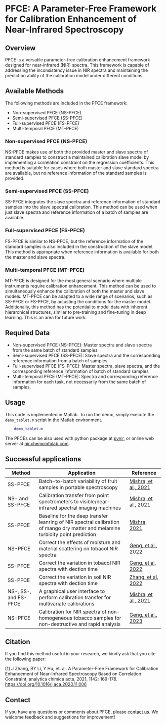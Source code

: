 # PFCE: A Parameter-Free Framework for Calibration Enhancement of Near-Infrared Spectroscopy

## Overview

PFCE is a versatile parameter-free calibration enhancement framework designed for near-infrared (NIR) spectra. This framework is capable of addressing the inconsistency issue in NIR spectra and maintaining the prediction ability of the calibration model under different conditions. 

## Available Methods

The following methods are included in the PFCE framework:
- Non-supervised PFCE (NS-PFCE)
- Semi-supervised PFCE (SS-PFCE)
- Full-supervised PFCE (FS-PFCE)
- Multi-temporal PFCE (MT-PFCE)

### Non-supervised PFCE (NS-PFCE)
NS-PFCE makes use of both the provided master and slave spectra of standard samples to construct a maintained calibration slave model by implementing a correlation constraint on the regression coefficients. This method is suitable for cases where both master and slave standard spectra are available, but no reference information of the standard samples is provided.

### Semi-supervised PFCE (SS-PFCE)
SS-PFCE integrates the slave spectra and reference information of standard samples into the slave spectral calibration. This method can be used when just slave spectra and reference information of a batch of samples are available. 

### Full-supervised PFCE (FS-PFCE)
FS-PFCE is similar to NS-PFCE, but the reference information of the standard samples is also included in the construction of the slave model. This method is appropriate when reference information is available for both the master and slave spectra.

### Multi-temporal PFCE (MT-PFCE)
MT-PFCE is designed for the most general scenario where multiple instruments require calibration enhancement. This method can be used to simultaneously enhance the calibration of both the master and slave models. MT-PFCE can be adapted to a wide range of scenarios, such as SS-PFCE or FS-PFCE, by adjusting the conditions for the master model. Additionally, this method has the potential to model data with inherent hierarchical structures, similar to pre-training and fine-tuning in deep learning. This is an area for future work.

## Required Data
- Non-supervised PFCE (NS-PFCE): Master spectra and slave spectra from the same batch of standard samples
- Semi-supervised PFCE (SS-PFCE): Slave spectra and the corresponding reference information from a batch of samples
- Full-supervised PFCE (FS-PFCE): Master spectra, slave spectra, and the corresponding reference information of batch of standard samples
- Multi-temporal PFCE (MT-PFCE):  Spectra and corresponding reference information for each task, not necessarily from the same batch of samples.

## Usage
This code is implemented in Matlab. To run the demo, simply execute the `demo_tablet.m` script in the Matlab environment.

```matlab
    demo_tablet.m
```
The PFCEs can be also used with python package at [pynir](https://pypi.org/project/pynir/), or online web server at [nir.chemoinfolab.com](https://nir.chemoinfolab.com).

## Successful applications

| Method | Application | Reference |
|--------|-------------|----------|
| SS-PFCE | Batch-to-batch variability of fruit samples in portable spectroscopy | [Mishra, et al., 2021](https://www.sciencedirect.com/science/article/pii/S0003267021005973) |
| NS- and SS-PFCE | Calibration transfer from point spectrometers to visible/near-infrared spectral imaging machines | [Mishra, et al., 2021](https://www.sciencedirect.com/science/article/pii/S0003267021009806)|
| SS-PFCE | Baseline for the deep transfer leanring of NIR spectral calibration of mango dry matter and melamine turbidity point prediction| [Mishra, 2021](https://www.sciencedirect.com/science/article/pii/S0169743921000514)|
|NS-PFCE| Correct the effects of moisture and material scattering on tobacol NIR spectra|[Geng, et al., 2022](https://www.sciencedirect.com/science/article/abs/pii/S0026265X22006257)|
|SS-PFCE|Correct the variation in tobacol NIR spectra with dection time |[Geng, et al, 2022](http://www.fxcsxb.com/fxcsxb/ch/reader/create_pdf.aspx?file_no=20220714&flag=1&journal_id=fxcsxb&year_id=2022)|
|SS-PFCE|Correct the variation in soil NIR spectra with dection time |[Zhang, et al, 2022](http://www.analchem.cn/article/doi/10.19756/j.issn.0253-3820.211236)|
|NS-, SS-, and FS-PFCE| A graphical user interface to perform calibration transfer for multivariate calibrations |[Mishra, et al., 2021](https://www.sciencedirect.com/science/article/pii/S0169743921001064)|
| NS-PFCE | Calibration for NIR spectra of non-homogeneous tobacco samples for non-destructive and rapid analysis | [Geng, et al., 2023](https://doi.org/10.1039/D2AY01805E) |

## Citation

If you find this method useful in your research, we kindly ask that you cite the following paper:

[1] J Zhang, BY Li, Y Hu, et. al. A Parameter-Free Framework for Calibration Enhancement of Near-Infrared Spectroscopy Based on Correlation Constraint, analytica chimica acta, 2021, 1142: 169-178. https://doi.org/10.1016/j.aca.2020.11.006

## Contact

If you have any questions or comments about PFCE, please [contact us](mailto:zhangjin@mail.nankai.edu.cn). We welcome feedback and suggestions for improvement!
